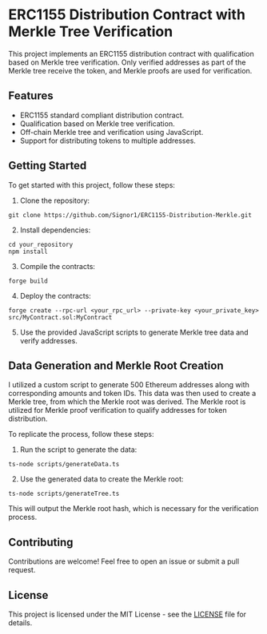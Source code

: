 # ERC1155 Distribution Contract with Merkle Tree Verification

This project implements an ERC1155 distribution contract with qualification based on Merkle tree verification. Only verified addresses as part of the Merkle tree receive the token, and Merkle proofs are used for verification.

## Features

- ERC1155 standard compliant distribution contract.
- Qualification based on Merkle tree verification.
- Off-chain Merkle tree and verification using JavaScript.
- Support for distributing tokens to multiple addresses.

## Getting Started

To get started with this project, follow these steps:

1. Clone the repository:

```
git clone https://github.com/Signor1/ERC1155-Distribution-Merkle.git
```

2. Install dependencies:

```
cd your_repository
npm install
```

3. Compile the contracts:

```
forge build
```

4. Deploy the contracts:

```
forge create --rpc-url <your_rpc_url> --private-key <your_private_key> src/MyContract.sol:MyContract
```

5. Use the provided JavaScript scripts to generate Merkle tree data and verify addresses.

## Data Generation and Merkle Root Creation

I utilized a custom script to generate 500 Ethereum addresses along with corresponding amounts and token IDs. This data was then used to create a Merkle tree, from which the Merkle root was derived. The Merkle root is utilized for Merkle proof verification to qualify addresses for token distribution.

To replicate the process, follow these steps:

1. Run the script to generate the data:

```
ts-node scripts/generateData.ts
```

2. Use the generated data to create the Merkle root:

```
ts-node scripts/generateTree.ts
```

This will output the Merkle root hash, which is necessary for the verification process.


## Contributing

Contributions are welcome! Feel free to open an issue or submit a pull request.

## License

This project is licensed under the MIT License - see the [LICENSE](LICENSE) file for details.
